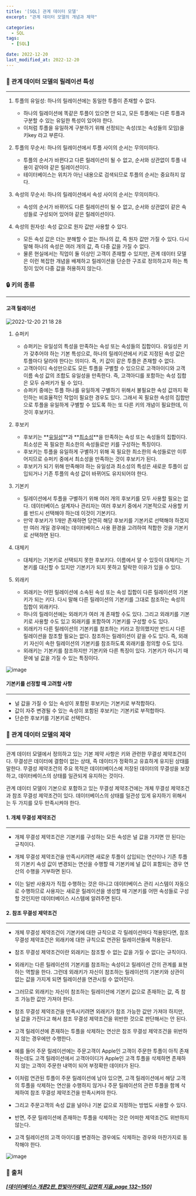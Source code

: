 ```yaml
---
title: '[SQL] 관계 데이터 모델'
excerpt: "관계 데이터 모델의 개념과 제약"

categories:
  - SQL
tags: 
  - [SQL]

date: 2022-12-20
last_modified_at: 2022-12-20
---
```


### 🫶 관계 데이터 모델의 릴레이션 특성

---

1. 투플의 유일성: 하나의 릴레이션에는 동일한 투플이 존재할 수 없다.
   
   - 하나의 릴레이션에 똑같은 투플이 있으면 안 되고, 모든 투플에는 다른 투플과 구분할 수 있는 유일한 특성이 있어야 한다.
   - 이처럼 투플을 유일하게 구분하기 위해 선정되는 속성(또는 속성들의 모임)을 키key 라고 부른다.

2. 투플의 무순서: 하나의 릴레이션에서 투플 사이의 순서는 무의미하다.
   
   - 투플의 순서가 바뀐다고 다른 릴레이션이 될 수 없고, 순서와 상관없이 투플 내용이 같아야 같은 릴레이션이다.
   - 테이터베이스는 위치가 아닌 내용으로 검색되므로 투플의 순서는 중요하지 않다.

3. 속성의 무순서: 하나의 릴레이션에서 속성 사이의 순서는 무의미하다.
   
   - 속성의 순서가 바뀌어도 다른 릴레이션이 될 수 없고, 순서와 상관없이 같은 속성들로 구성되어 있어야 같은 릴레이션이다.

4. 속성의 원자성: 속성 값으로 원자 값만 사용할 수 있다.
   
   - 모든 속성 값은 더는 분해할 수 없는 하나의 값, 즉 원자 값만 가질 수 있다. 다시 말해 하나의 속성은 여러 개의 값, 즉 다중 값을 가질 수 없다.
   - 물론 현실에서는 직업이 둘 이상인 고객이 존재할 수 있지만, 관계 데이터 모델은 이런 복잡한 개념을 배제하고 릴레이션을 단순한 구조로 정의하고자 하는 특징이 있어 다중 값을 허용하지 않는다.

### 🔒 키의 종류

---

#### 고객 릴레이션

![2022-12-20 21 18 28](https://user-images.githubusercontent.com/87158339/208665929-2f082610-e37f-4e37-a76c-457edabb7534.png)

1. 슈퍼키
   
   - 슈퍼키는 유일성의 특성을 만족하는 속성 또는 속성들의 집합이다. 유일성은 키가 갖추어야 하는 기본 특성으로, 하나의 릴레이션에서 키로 지정된 속성 값은 투플마다 달라야 한다는 의미다. 즉, 키 값이 같은 투플은 존재할 수 없다.
   - 고객아이디 속성만으로도 모든 투플을 구별할 수 있으므로 고객아이디와 고객이름 속성 값의 조합도 유일성을 만족한다. 즉, 고객아디를 포함하는 속성 집합은 모두 슈퍼키가 될 수 있다.
   - 슈퍼키 중에는 투플 하나를 유일하게 구별하기 위해서 불필요한 속성 값까지 확인하는 비효율적인 작업이 필요한 경우도 있다. 그래서 꼭 필요한 속성의 집합만으로 투플을 유일하게 구별할 수 있도록 하는 또 다른 키의 개념이 필요한데, 이것이 후보키다.

2. 후보키
   
   - 후보키는 **<u>유일성</u>**과 **<u>최소성</u>**을 만족하는 속성 또는 속성들의 집합이다. 최소성은 꼭 필요한 최소한의 속성들로만 키를 구성하는 특징이다. 
   - 후보키는 투플을 유일하게 구별하기 위해 꼭 필요한 최소한의 속성들로만 이루어지므로 슈퍼키 중에서 최소성을 만족하는 것이 후보키가 된다.
   - 후보키가 되기 위해 만족해야 하는 유일성과 최소성의 특성은 새로운 투플이 삽입되거나 기존 투플의 속성 값이 바뀌어도 유지되어야 한다.

3. 기본키
   
   - 릴레이션에서 투플을 구별하기 위해 여러 개의 후보키를 모두 사용할 필요는 없다. 데이터베이스 설계자나 관리자는 여러 후보키 중에서 기본적으로 사용할 키를 반드시 선택해야 하는데 이것이 기본키다.
   - 만약 후보키가 1개만 존재하면 당연히 해당 후보키를 기본키로 선택해야 하겠지만 여러 개일 경우에는 데이터베이스 사용 환경을 고려하여 적합한 것을 기본키로 선택하면 된다. 

4. 대체키
   
   - 대체키는 기본키로 선택되지 못한 후보키다. 이름에서 알 수 있듯이 대체키는 기본키를 대신할 수 있지만 기본키가 되지 못하고 탈락한 이유가 있을 수 있다. 

5. 외래키
   
   - 외래키는 어떤 릴레이션에 소속된 속성 또는 속성 집합이 다른 릴레이션의 기본키가 되는 키다. 다시 말해 다른 릴레이션의 기본키를 그대로 참조하는 속성의 집합이 외래키다.
   - 하나의 릴레이션에는 외래키가 여러 개 존재할 수도 있다. 그리고 외래키를 기본키로 사용할 수도 있고 외래키를 포함하여 기본키를 구성할 수도 있다.
   - 외래키가 다른 릴레이션의 기본키를 참조하는 키라고 정의했지만 반드시 다른 릴레이션을 참조할 필요는 없다. 참조하는 릴레이션이 같을 수도 있다. 즉, 외래키 자신이 속한 릴레이션의 기본키를 참조하도록 외래키를 정의할 수도 있다.
   - 외래키는 기본키를 참조하지만 기본키와 다른 특징이 있다. 기본키가 아니기 때문에 널 값을 가질 수 있는 특징이다.

![image](https://user-images.githubusercontent.com/87158339/208674317-52945f75-3365-495c-aa6c-65d3e4a8b521.png) 

#### 기본키를 선정할 때 고려할 사항

---

- 널 값을 가질 수 있는 속성이 포함된 후보키는 기본키로 부적합하다.
- 값이 자주 변경될 수 있는 속성이 포함된 후보키는 기본키로 부적합하다.
- 단순한 후보키를 기본키로 선택한다.

### 🎯 관계 데이터 모델의 제약

---

관계 데이터 모델에서 정의하고 있는 기본 제약 사항은 키와 관련한 무결성 제약조건이다. 무결성은 데이터에 결함이 없는 상태, 즉 데이터가 정확하고 유효하게 유지된 상태를 말한다. 무결성 제약조건의 주요 목적은 데이터베이스에 저장된 데이터의 무결성을 보장하고, 데이터베이스의 상태를 일관되게 유지하는 것이다.

관계 데이터 모델이 기본으로 포함하고 있는 무결성 제약조건에는 개체 무결성 제약조건과 참조 무결성 제약조건이 있다. 데이터베이스의 상태를 일관성 있게 유지하기 위해서는 두 가지를 모두 만족시켜야 한다.

#### 1. 개체 무결성 제약조건

---

- 개체 무결성 제약조건은 기본키를 구성하는 모든 속성은 널 값을 가지면 안 된다는 규칙이다.

- 개체 무결성 제약조건을 만족시키려면 새로운 투플이 삽입되는 연산이나 기존 투플의 기본키 속성 값이 변경되는 연산을 수행할 때 기본키에 널 값이 포함되는 경우 연산의 수행을 거부하면 된다.

- 이는 일반 사용자가 직접 수행하는 것은 아니고 데이터베이스 관리 시스템이 자동으로 수행하므로 사용자는 새로운 릴레이션을 생성할 때 기본키를 어떤 속성들로 구성할 것인지만 데이터베이스 시스템에 알려주면 된다.

#### 2. 참조 무결성 제약조건

---

- 개체 무결성 제약조건이 기본키에 대한 규칙으로 각 릴레이션마다 적용된다면, 참조 무결성 제약조건은 외래키에 대한 규칙으로 연관된 릴레이션들에 적용된다.

- 참조 무결성 제약조건이란 외래키는 참조할 수 없는 값을 가질 수 없다는 규칙이다. 

- 외래키는 다른 릴레이션의 기본키를 참조하는 속성이고 릴레이션 간의 관계를 표현하는 역할을 한다. 그런데 외래키가 자신이 참조하는 릴레이션의 기본키와 상관이 없는 값을 가지게 되면 릴레이션을 연관시킬 수 없어진다.

- 그러므로 외래키는 자신이 참조하는 릴레이션에 기본키 값으로 존재하는 값, 즉 참조 가능한 값만 가져야 한다.

- 참조 무결성 제약조건을 만족시키려면 외래키가 참조 가능한 값만 가져야 하지만, 널 값을 가진다고 해서 참조 무결성 제약조건을 위반한 것으로 판단해서는 안 된다.

- 고객 릴레이션에 존재하는 투플을 삭제하는 연산은 참조 무결성 제약조건을 위반하지 않는 경우에만 수행한다.

- 예를 들어 주문 릴레이션에는 주문고객이 Apple인 고객이 주문한 투플이 아직 존재하는데도 고객 릴레이션에서 고객아이디가 Apple인 고객 투플을 삭제하면 존재하지 않는 고객이 주문한 내역이 되어 부정확한 데이터가 된다.

- 이처럼 연관된 투플이 주문 릴레이션에 남아 있으면, 고객 릴레이션에서 해당 고객의 투플을 삭제하는 연산을 수행하지 않거나 주문 릴레이션의 관련 투플을 함께 삭제하여 참조 무결성 제약조건을 만족시켜야 한다. 

- 그리고 주문고객의 속성 값을 널이나 기본 값으로 지정하는 방법도 사용할 수 있다.

- 반면, 주문 릴레이션에 존재하는 투플을 삭제하는 것은 어떠한 제약조건도 위반하지 않는다.

- 고객 릴레이션의 고객 아이디를 변경하는 경우에도 삭제하는 경우와 마찬가지로 동작해야 한다.

![image](https://user-images.githubusercontent.com/87158339/208678797-f4e6cdd6-916a-4d42-8f4a-e851dfbdcf20.png)

### 📌 출처



***<u>[데이터베이스 개론2판_한빛아카데미_김연희 지음_page 132~150]</u>***


